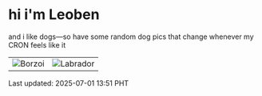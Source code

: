 # hi i'm Leoben

and i like dogs—so have some random dog pics that change whenever my CRON feels like it

|  |  |
|--------|----------|
| ![Borzoi](https://random-dog-vercel.vercel.app/api/random-borzoi?v=1751349091) | ![Labrador](https://random-dog-vercel.vercel.app/api/random-labrador?v=1751349091) |

Last updated: 2025-07-01 13:51 PHT
